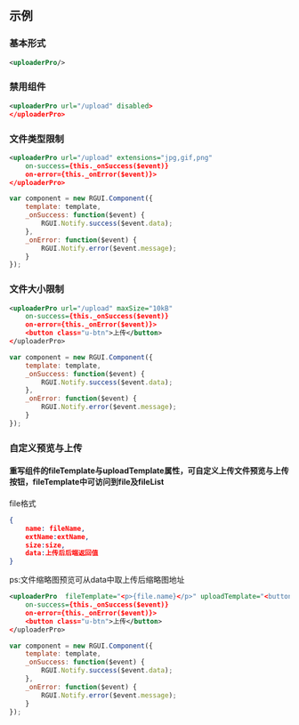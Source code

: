 ## 示例

### 基本形式

<div class="m-example"></div>

```xml
<uploaderPro/>
```
### 禁用组件

<div class="m-example"></div>

```xml
<uploaderPro url="/upload" disabled>
</uploaderPro>
```

### 文件类型限制

<div class="m-example"></div>

```xml
<uploaderPro url="/upload" extensions="jpg,gif,png"
    on-success={this._onSuccess($event)}
    on-error={this._onError($event)}>
</uploaderPro>
```

```javascript
var component = new RGUI.Component({
    template: template,
    _onSuccess: function($event) {
        RGUI.Notify.success($event.data);
    },
    _onError: function($event) {
        RGUI.Notify.error($event.message);
    }
});
```

### 文件大小限制

<div class="m-example"></div>

```xml
<uploaderPro url="/upload" maxSize="10kB"
    on-success={this._onSuccess($event)}
    on-error={this._onError($event)}>
    <button class="u-btn">上传</button>
</uploaderPro>
```

```javascript
var component = new RGUI.Component({
    template: template,
    _onSuccess: function($event) {
        RGUI.Notify.success($event.data);
    },
    _onError: function($event) {
        RGUI.Notify.error($event.message);
    }
});
```
### 自定义预览与上传
#### 重写组件的fileTemplate与uploadTemplate属性，可自定义上传文件预览与上传按钮，fileTemplate中可访问到file及fileList
file格式
```json
{
    name: fileName,
    extName:extName,
    size:size,
    data:上传后后端返回值
}
```
ps:文件缩略图预览可从data中取上传后缩略图地址

<div class="m-example"></div>

```xml
<uploaderPro  fileTemplate="<p>{file.name}</p>" uploadTemplate="<button>上传文件</button>"
    on-success={this._onSuccess($event)}
    on-error={this._onError($event)}>
    <button class="u-btn">上传</button>
</uploaderPro>
```

```javascript
var component = new RGUI.Component({
    template: template,
    _onSuccess: function($event) {
        RGUI.Notify.success($event.data);
    },
    _onError: function($event) {
        RGUI.Notify.error($event.message);
    }
});
```
